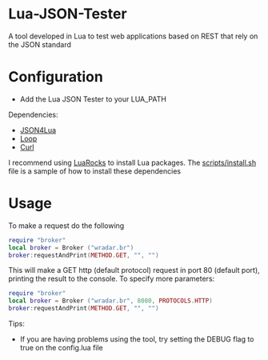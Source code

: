 Lua-JSON-Tester
===============

A tool developed in Lua to test web applications based on REST that rely on the JSON standard

Configuration
=============
  - Add the Lua JSON Tester to your LUA_PATH

Dependencies:
  - [JSON4Lua](http://json.luaforge.net/)
  - [Loop](http://loop.luaforge.net/)
  - [Curl](http://curl.haxx.se/)
  
I recommend using [LuaRocks](http://luarocks.org) to install Lua packages. The [scripts/install.sh](https://github.com/airtonjal/Lua-JSON-Tester/blob/master/script/install.sh) file is a sample of how to install these dependencies

Usage
=====

To make a request do the following

```lua
require "broker"
local broker = Broker ("wradar.br")
broker:requestAndPrint(METHOD.GET, "", "")
```

This will make a GET http (default protocol) request in port 80 (default port), printing the result to the console. To specify more parameters:

```lua
require "broker"
local broker = Broker ("wradar.br", 8080, PROTOCOLS.HTTP)
broker:requestAndPrint(METHOD.GET, "", "")
```

Tips:
  - If you are having problems using the tool, try setting the DEBUG flag to true on the config.lua file

